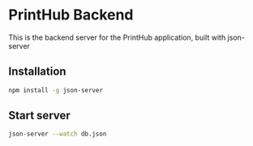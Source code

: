 # PrintHub Backend

This is the backend server for the PrintHub application, built with json-server

## Installation
```bash
npm install -g json-server
```

## Start server
```bash
json-server --watch db.json
```